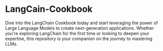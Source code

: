 # LangCain-Cookbook
Dive into the LangChain Cookbook today and start leveraging the power of Large Language Models to create next-generation applications. Whether you're exploring LangChain for the first time or looking to deepen your expertise, this repository is your companion on the journey to mastering LLMs.
